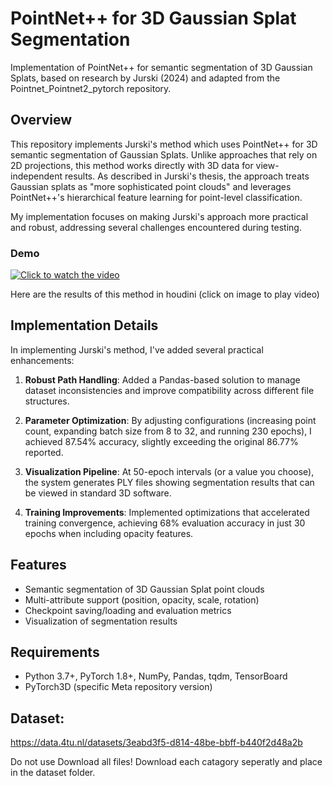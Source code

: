 # PointNet++ for 3D Gaussian Splat Segmentation

Implementation of PointNet++ for semantic segmentation of 3D Gaussian Splats, based on research by Jurski (2024) and adapted from the Pointnet_Pointnet2_pytorch repository.

## Overview

This repository implements Jurski's method which uses PointNet++ for 3D semantic segmentation of Gaussian Splats. Unlike approaches that rely on 2D projections, this method works directly with 3D data for view-independent results. As described in Jurski's thesis, the approach treats Gaussian splats as "more sophisticated point clouds" and leverages PointNet++'s hierarchical feature learning for point-level classification.

My implementation focuses on making Jurski's approach more practical and robust, addressing several challenges encountered during testing.

### Demo

[![Click to watch the video](https://storage.googleapis.com/anmstorage/Master_class/houdini_screen_capture.PNG)](https://storage.googleapis.com/anmstorage/Master_class/point_net_results.mp4)

Here are the results of this method in houdini (click on image to play video)


## Implementation Details

In implementing Jurski's method, I've added several practical enhancements:

1. **Robust Path Handling**: Added a Pandas-based solution to manage dataset inconsistencies and improve compatibility across different file structures.

2. **Parameter Optimization**: By adjusting configurations (increasing point count, expanding batch size from 8 to 32, and running 230 epochs), I achieved 87.54% accuracy, slightly exceeding the original 86.77% reported.

3. **Visualization Pipeline**: At 50-epoch intervals (or a value you choose), the system generates PLY files showing segmentation results that can be viewed in standard 3D software.

4. **Training Improvements**: Implemented optimizations that accelerated training convergence, achieving 68% evaluation accuracy in just 30 epochs when including opacity features.

## Features
- Semantic segmentation of 3D Gaussian Splat point clouds
- Multi-attribute support (position, opacity, scale, rotation)
- Checkpoint saving/loading and evaluation metrics
- Visualization of segmentation results

## Requirements
- Python 3.7+, PyTorch 1.8+, NumPy, Pandas, tqdm, TensorBoard
- PyTorch3D (specific Meta repository version)

## Dataset:

https://data.4tu.nl/datasets/3eabd3f5-d814-48be-bbff-b440f2d48a2b


Do not use Download all files! Download each catagory seperatly and place in the dataset folder. 
